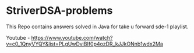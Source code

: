 # StriverDSA-problems
This Repo contains answers solved in Java for take u forward sde-1 playlist.

Youtube - https://www.youtube.com/watch?v=c0_1QnyVYQY&list=PLgUwDviBIf0p4ozDR_kJJkONnb1wdx2Ma 
